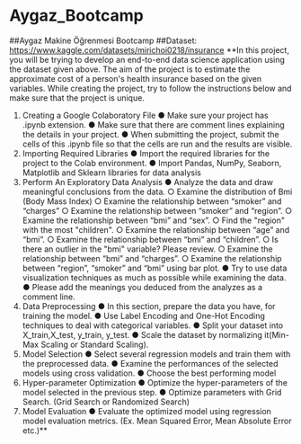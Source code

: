 # Aygaz_Bootcamp
##Aygaz Makine Öğrenmesi Bootcamp 
##Dataset: https://www.kaggle.com/datasets/mirichoi0218/insurance
**In this project, you will be trying to develop an end-to-end data science application using the
dataset given above. The aim of the project is to estimate the approximate cost of a person's
health insurance based on the given variables. While creating the project, try to follow the
instructions below and make sure that the project is unique.
1. Creating a Google Colaboratory File
● Make sure your project has .ipynb extension.
● Make sure that there are comment lines explaining the details in your project.
● When submitting the project, submit the cells of this .ipynb file so that the cells are
run and the results are visible.
2. Importing Required Libraries
● Import the required libraries for the project to the Colab environment.
● Import Pandas, NumPy, Seaborn, Matplotlib and Sklearn libraries for data analysis
3. Perform An Exploratory Data Analysis
● Analyze the data and draw meaningful conclusions from the data.
○ Examine the distribution of Bmi (Body Mass Index)
○ Examine the relationship between “smoker” and “charges”
○ Examine the relationship between “smoker” and “region”.
○ Examine the relationship between “bmi” and “sex”.
○ Find the "region" with the most "children".
○ Examine the relationship between “age” and “bmi”.
○ Examine the relationship between “bmi” and “children”.
○ Is there an outlier in the "bmi" variable? Please review.
○ Examine the relationship between “bmi” and “charges”.
○ Examine the relationship between “region”, “smoker” and “bmi” using bar plot.
● Try to use data visualization techniques as much as possible while examining the
data.
● Please add the meanings you deduced from the analyzes as a comment line.
4. Data Preprocessing
● In this section, prepare the data you have, for training the model.
● Use Label Encoding and One-Hot Encoding techniques to deal with categorical
variables.
● Split your dataset into X_train,X_test, y_train, y_test.
● Scale the dataset by normalizing it(Min-Max Scaling or Standard Scaling).
5. Model Selection
● Select several regression models and train them with the preprocessed data.
● Examine the performances of the selected models using cross validation.
● Choose the best performing model
6. Hyper-parameter Optimization
● Optimize the hyper-parameters of the model selected in the previous step.
● Optimize parameters with Grid Search. (Grid Search or Randomized Search)
7. Model Evaluation
● Evaluate the optimized model using regression model evaluation metrics. (Ex. Mean
Squared Error, Mean Absolute Error etc.)**

